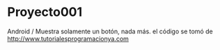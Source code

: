 # Proyecto001
Android / Muestra solamente un botón, nada más.
el código se tomó de http://www.tutorialesprogramacionya.com
